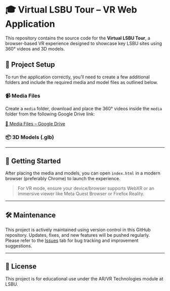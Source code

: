 # 🎓 Virtual LSBU Tour – VR Web Application

This repository contains the source code for the **Virtual LSBU Tour**, a browser-based VR experience designed to showcase key LSBU sites using 360° videos and 3D models.

## 📁 Project Setup

To run the application correctly, you’ll need to create a few additional folders and include the required media and model files as outlined below.


### 📹 Media Files

Create a `media` folder, download and place the 360° videos inside the `media` folder from the following Google Drive link:

[📁 Media Files – Google Drive](https://drive.google.com/drive/folders/1FtMZZwg9_PAlaCB2m5g3r9LPsfNT1C9k?usp=sharing)

### 📦 3D Models (.glb)


---

## 🚀 Getting Started

After placing the media and models, you can open `index.html` in a modern browser (preferably Chrome) to launch the experience.

> For VR mode, ensure your device/browser supports WebXR or an immersive viewer like Meta Quest Browser or Firefox Reality.

---

## 🛠 Maintenance

This project is actively maintained using version control in this GitHub repository. Updates, fixes, and new features will be pushed regularly. Please refer to the [Issues](../../issues) tab for bug tracking and improvement suggestions.

---

## 📄 License

This project is for educational use under the AR/VR Technologies module at LSBU.
